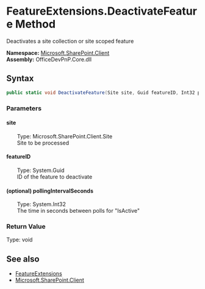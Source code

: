 # FeatureExtensions.DeactivateFeature Method  
 Deactivates a site collection or site scoped feature   

**Namespace:** [Microsoft.SharePoint.Client](Microsoft.SharePoint.Client.md)  
**Assembly:** OfficeDevPnP.Core.dll  
## Syntax
```C#
public static void DeactivateFeature(Site site, Guid featureID, Int32 pollingIntervalSeconds)
```
### Parameters
#### site  
&emsp;&emsp;Type: Microsoft.SharePoint.Client.Site  
&emsp;&emsp;Site to be processed  

  

#### featureID  
&emsp;&emsp;Type: System.Guid  
&emsp;&emsp;ID of the feature to deactivate  

  

#### (optional) pollingIntervalSeconds  
&emsp;&emsp;Type: System.Int32  
&emsp;&emsp;The time in seconds between polls for "IsActive"  

  

### Return Value
Type: void  

## See also
- [FeatureExtensions](Microsoft.SharePoint.Client.FeatureExtensions.md) 
- [Microsoft.SharePoint.Client](Microsoft.SharePoint.Client.md) 
